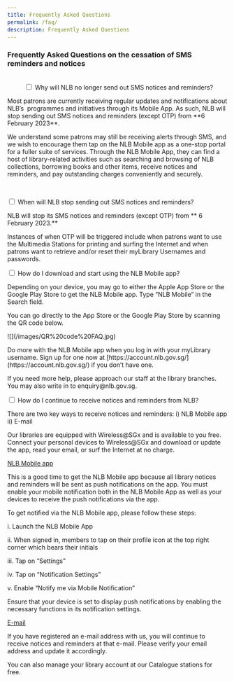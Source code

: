 ```yaml
---
title: Frequently Asked Questions
permalink: /faq/
description: Frequently Asked Questions
---
```

<h3>Frequently Asked Questions on the cessation of SMS reminders and notices</h3><br>

<div class="new-accordion">          
<input type="checkbox" id="acc1">
        <label for="acc1">Why will NLB no longer send out SMS notices and reminders? </label>
        <div class="new-accordion-content">
        <p>  Most patrons are currently receiving regular updates and notifications about NLB’s  programmes and initiatives through its Mobile App. As such, NLB will stop sending out SMS notices and reminders (except OTP) from **6 February 2023**.

We understand some patrons may still be receiving alerts through SMS, and we wish to encourage them tap on the NLB Mobile app as a one-stop portal for a fuller suite of services. Through the NLB Mobile App, they can find a host of library-related activities such as searching and browsing of NLB collections, borrowing books and other items, receive notices and reminders, and pay outstanding charges conveniently and securely.</p>
        </div>


<input type="checkbox" id="acc2">
        <label for="acc2">When will NLB stop sending out SMS notices and reminders?</label>
        <div class="new-accordion-content">
        <p>NLB will stop its SMS notices and reminders (except OTP) from ** 6 February 2023.**</p><p> Instances of when OTP will be triggered include when patrons want to use the Multimedia Stations for printing and surfing the Internet and when patrons want to retrieve and/or reset their myLibrary Usernames and passwords.</p>
        </div>

<div class="new-accordion">          
<input type="checkbox" id="acc3">
		<label for="acc3">How do I download and start using the NLB Mobile app?</label>
		<div class="new-accordion-content">
        <p>Depending on your device, you may go to either the Apple App Store or the Google Play Store to get the NLB Mobile app. Type “NLB Mobile” in the Search field.</p>
<p>You can go directly to the App Store or the Google Play Store by scanning the QR code below.</p><p>![](/images/QR%20code%20FAQ.jpg)</p><p>Do more with the NLB Mobile app when you log in with your myLibrary username. Sign up for one now at [https://account.nlb.gov.sg/](https://account.nlb.gov.sg/) if you don’t have one.</p>
<p>If you need more help, please approach our staff at the library branches. You may also write in to enquiry@nlb.gov.sg. </p>
        </div>

<div class="new-accordion">          
<input type="checkbox" id="acc4">
		<label for="acc4">How do I continue to receive notices and reminders from NLB? </label>
		<div class="new-accordion-content">
        <p>There are two key ways to receive notices and reminders:
i)	NLB Mobile app
ii)	E-mail 
</p>
<p>Our libraries are equipped with Wireless@SGx and is available to you free. Connect your personal devices to Wireless@SGx and download or update the app, read your email, or surf the Internet at no charge. </p>
			<p><u>NLB Mobile app</u></p>
				<p>
This is a good time to get the NLB Mobile app because all library notices and reminders will be sent as push notifications on the app. You must enable your mobile notification both in the NLB Mobile App as well as your devices to receive the push notifications via the app.
			</p> <p>To get notified via the NLB Mobile app, please follow these steps:</p>
			<p>i.	Launch the NLB Mobile App</p>
<p>ii.	When signed in, members to tap on their profile icon at the top right corner which bears their initials</p>
			<p>iii.	Tap on “Settings”</p>
			<p>iv.	Tap on “Notification Settings”</p>
			<p>v.	Enable “Notify me via Mobile Notification”</p>
			<p>Ensure that your device is set to display push notifications by enabling the necessary functions in its notification settings.</p> 
			<p><u>E-mail</u></p>
<p>If you have registered an e-mail address with us, you will continue to receive notices and reminders at that e-mail. Please verify your email address and update it accordingly. </p><p>You can also manage your library account at our Catalogue stations for free.</p>
        </div>